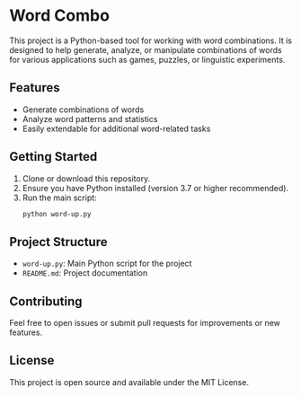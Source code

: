 # Word Combo

This project is a Python-based tool for working with word combinations. It is designed to help generate, analyze, or manipulate combinations of words for various applications such as games, puzzles, or linguistic experiments.

## Features
- Generate combinations of words
- Analyze word patterns and statistics
- Easily extendable for additional word-related tasks

## Getting Started
1. Clone or download this repository.
2. Ensure you have Python installed (version 3.7 or higher recommended).
3. Run the main script:
   ```bash
   python word-up.py
   ```

## Project Structure
- `word-up.py`: Main Python script for the project
- `README.md`: Project documentation

## Contributing
Feel free to open issues or submit pull requests for improvements or new features.

## License
This project is open source and available under the MIT License.
